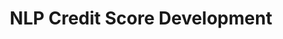 ---
dual: True
trio: True

name1: Brian Duke
email1: With questions for industry partners, email Suraj
website1: www.prismdata.com
photo1: assets/images/brian-duke.jpeg

name2: Kyle Nero
email2: berk@ucsd.edu
website2: https://www.linkedin.com/in/kylenero/
photo2: assets/images/kyle-nero.jpeg

name3: Berk Ustun
# email3: berk@ucsd.edu
website3: https://www.berkustun.com
photo3: assets/images/berk.jpeg

industry: Prism Data

domain: B02
title: NLP Credit Score Development
bio: "Brian Duke has been a data scientist for 23 years in the Financial Services industry.  He has worked at Capital One, FICO, SAS Institute, Accenture, Experian, Petal Card and currently is the Head of Data Science at Prism Data.  A common theme in his work has been translating transactional data into useful scores and analytical insights for use in risk decisioning.  Brian received his BA and MS from the University of California, San Diego and continues to reside in the San Diego area today.  He holds 4 patents and has 12 pending in the United States.
<br><br>
Berk Ustun's research lies at the intersection of machine learning, optimization, and human-centered design. His group develops methods for responsible machine learning in medicine, consumer finance, and the physical sciences. They focus on topics like algorithmic fairness, interpretability, and personalization. Previously, he held research positions at Google and at the Harvard Center for Research on Computation and Society. Berk received a PhD in Computer Science from MIT, and Bachelors degrees in Operations Research and Economics from UC Berkeley."
description: "One of the most widely used and little understood parts of the Financial Services industry is the credit score. In this course, students will work with transactional bank data to build statistical models for the purpose of assessing creditworthiness in the financial services industry. The course will take students through the life of a model development project, from data exploration, through model training and evaluation. Students will have the opportunity to work with both structured and unstructured data as they learn about the process and attributes that go into credit scores. Additionally, students will learn about the importance of model explainability and fairness."
summer: "https://www.capitalone.com/learn-grow/money-management/when-did-credit-scores-start/<br>
https://www.capitalone.com/learn-grow/money-management/fair-credit-reporting-act/<br>
https://www.capitalone.com/learn-grow/money-management/equal-credit-opportunity-act/<br>
https://www.nerdwallet.com/article/finance/credit-score-ranges-and-how-to-improve<br>
https://developers.google.com/machine-learning/crash-course/classification/roc-and-auc#:~:text=An%20ROC%20curve%20(receiver%20operating,False%20Positive%20Rate<br>
"
oldstudent: https://dsc180a.github.io/rethink_creditscore.github.io/
prerequisites: DSC140A, DSC140B
time: Friday 10-11AM, Hybrid
style: Our group will consist of group projects completed in groups of 3-4.  The goal of the course is to eventually build a credit score but we will start by building a transaction categorization model using NLP techniques.  Each week we will talk about techniques that can be applied to the next step in the project.  We will begin by reviewing homework from the previous week and discussing ideas.  Then introduce the next step and talk about what can be done to solve the next step in the problem.  The goal is to introduce students to the model development process in most financial services companies.
seats: 10 (recently expanded)
tag: Language Models
---